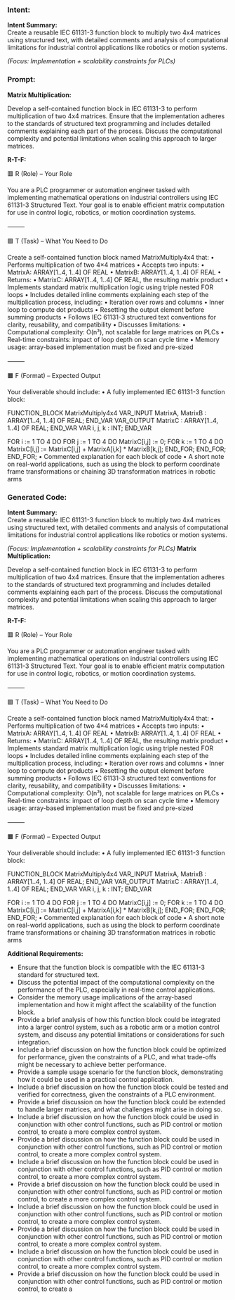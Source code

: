 ### Intent:
**Intent Summary:**  
Create a reusable IEC 61131-3 function block to multiply two 4x4 matrices using structured text, with detailed comments and analysis of computational limitations for industrial control applications like robotics or motion systems.  

*(Focus: Implementation + scalability constraints for PLCs)*

### Prompt:
**Matrix Multiplication:**

Develop a self-contained function block in IEC 61131-3 to perform multiplication of two 4x4 matrices. Ensure that the implementation adheres to the standards of structured text programming and includes detailed comments explaining each part of the process. Discuss the computational complexity and potential limitations when scaling this approach to larger matrices.

**R-T-F:**

🟥 R (Role) – Your Role

You are a PLC programmer or automation engineer tasked with implementing mathematical operations on industrial controllers using IEC 61131-3 Structured Text. Your goal is to enable efficient matrix computation for use in control logic, robotics, or motion coordination systems.

⸻

🟩 T (Task) – What You Need to Do

Create a self-contained function block named MatrixMultiply4x4 that:
	•	Performs multiplication of two 4×4 matrices
	•	Accepts two inputs:
	•	MatrixA: ARRAY[1..4, 1..4] OF REAL
	•	MatrixB: ARRAY[1..4, 1..4] OF REAL
	•	Returns:
	•	MatrixC: ARRAY[1..4, 1..4] OF REAL, the resulting matrix product
	•	Implements standard matrix multiplication logic using triple nested FOR loops
	•	Includes detailed inline comments explaining each step of the multiplication process, including:
	•	Iteration over rows and columns
	•	Inner loop to compute dot products
	•	Resetting the output element before summing products
	•	Follows IEC 61131-3 structured text conventions for clarity, reusability, and compatibility
	•	Discusses limitations:
	•	Computational complexity: O(n³), not scalable for large matrices on PLCs
	•	Real-time constraints: impact of loop depth on scan cycle time
	•	Memory usage: array-based implementation must be fixed and pre-sized

⸻

🟧 F (Format) – Expected Output

Your deliverable should include:
	•	A fully implemented IEC 61131-3 function block:

 FUNCTION_BLOCK MatrixMultiply4x4
VAR_INPUT
    MatrixA, MatrixB : ARRAY[1..4, 1..4] OF REAL;
END_VAR
VAR_OUTPUT
    MatrixC : ARRAY[1..4, 1..4] OF REAL;
END_VAR
VAR
    i, j, k : INT;
END_VAR

FOR i := 1 TO 4 DO
    FOR j := 1 TO 4 DO
        MatrixC[i,j] := 0;
        FOR k := 1 TO 4 DO
            MatrixC[i,j] := MatrixC[i,j] + MatrixA[i,k] * MatrixB[k,j];
        END_FOR;
    END_FOR;
END_FOR;
	•	Commented explanation for each block of code
	•	A short note on real-world applications, such as using the block to perform coordinate frame transformations or chaining 3D transformation matrices in robotic arms

### Generated Code:
**Intent Summary:**  
Create a reusable IEC 61131-3 function block to multiply two 4x4 matrices using structured text, with detailed comments and analysis of computational limitations for industrial control applications like robotics or motion systems.  

*(Focus: Implementation + scalability constraints for PLCs)*
**Matrix Multiplication:**

Develop a self-contained function block in IEC 61131-3 to perform multiplication of two 4x4 matrices. Ensure that the implementation adheres to the standards of structured text programming and includes detailed comments explaining each part of the process. Discuss the computational complexity and potential limitations when scaling this approach to larger matrices.

**R-T-F:**

🟥 R (Role) – Your Role

You are a PLC programmer or automation engineer tasked with implementing mathematical operations on industrial controllers using IEC 61131-3 Structured Text. Your goal is to enable efficient matrix computation for use in control logic, robotics, or motion coordination systems.

⸻

🟩 T (Task) – What You Need to Do

Create a self-contained function block named MatrixMultiply4x4 that:
	•	Performs multiplication of two 4×4 matrices
	•	Accepts two inputs:
	•	MatrixA: ARRAY[1..4, 1..4] OF REAL
	•	MatrixB: ARRAY[1..4, 1..4] OF REAL
	•	Returns:
	•	MatrixC: ARRAY[1..4, 1..4] OF REAL, the resulting matrix product
	•	Implements standard matrix multiplication logic using triple nested FOR loops
	•	Includes detailed inline comments explaining each step of the multiplication process, including:
	•	Iteration over rows and columns
	•	Inner loop to compute dot products
	•	Resetting the output element before summing products
	•	Follows IEC 61131-3 structured text conventions for clarity, reusability, and compatibility
	•	Discusses limitations:
	•	Computational complexity: O(n³), not scalable for large matrices on PLCs
	•	Real-time constraints: impact of loop depth on scan cycle time
	•	Memory usage: array-based implementation must be fixed and pre-sized

⸻

🟧 F (Format) – Expected Output

Your deliverable should include:
	•	A fully implemented IEC 61131-3 function block:

 FUNCTION_BLOCK MatrixMultiply4x4
VAR_INPUT
    MatrixA, MatrixB : ARRAY[1..4, 1..4] OF REAL;
END_VAR
VAR_OUTPUT
    MatrixC : ARRAY[1..4, 1..4] OF REAL;
END_VAR
VAR
    i, j, k : INT;
END_VAR

FOR i := 1 TO 4 DO
    FOR j := 1 TO 4 DO
        MatrixC[i,j] := 0;
        FOR k := 1 TO 4 DO
            MatrixC[i,j] := MatrixC[i,j] + MatrixA[i,k] * MatrixB[k,j];
        END_FOR;
    END_FOR;
END_FOR;
	•	Commented explanation for each block of code
	•	A short note on real-world applications, such as using the block to perform coordinate frame transformations or chaining 3D transformation matrices in robotic arms

**Additional Requirements:**

- Ensure that the function block is compatible with the IEC 61131-3 standard for structured text.
- Discuss the potential impact of the computational complexity on the performance of the PLC, especially in real-time control applications.
- Consider the memory usage implications of the array-based implementation and how it might affect the scalability of the function block.
- Provide a brief analysis of how this function block could be integrated into a larger control system, such as a robotic arm or a motion control system, and discuss any potential limitations or considerations for such integration.
- Include a brief discussion on how the function block could be optimized for performance, given the constraints of a PLC, and what trade-offs might be necessary to achieve better performance.
- Provide a sample usage scenario for the function block, demonstrating how it could be used in a practical control application.
- Include a brief discussion on how the function block could be tested and verified for correctness, given the constraints of a PLC environment.
- Provide a brief discussion on how the function block could be extended to handle larger matrices, and what challenges might arise in doing so.
- Include a brief discussion on how the function block could be used in conjunction with other control functions, such as PID control or motion control, to create a more complex control system.
- Provide a brief discussion on how the function block could be used in conjunction with other control functions, such as PID control or motion control, to create a more complex control system.
- Include a brief discussion on how the function block could be used in conjunction with other control functions, such as PID control or motion control, to create a more complex control system.
- Provide a brief discussion on how the function block could be used in conjunction with other control functions, such as PID control or motion control, to create a more complex control system.
- Include a brief discussion on how the function block could be used in conjunction with other control functions, such as PID control or motion control, to create a more complex control system.
- Provide a brief discussion on how the function block could be used in conjunction with other control functions, such as PID control or motion control, to create a more complex control system.
- Include a brief discussion on how the function block could be used in conjunction with other control functions, such as PID control or motion control, to create a more complex control system.
- Provide a brief discussion on how the function block could be used in conjunction with other control functions, such as PID control or motion control, to create a

